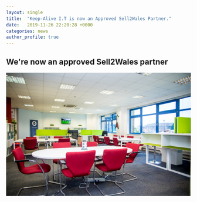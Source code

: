 ```yaml
---
layout: single
title:  "Keep-Alive I.T is now an Approved Sell2Wales Partner."
date:   2019-11-26 22:20:28 +0000
categories: news
author_profile: true
---
```


## We're now an approved Sell2Wales partner
<img src="/assets/images/welsh-ice.jpg" />

